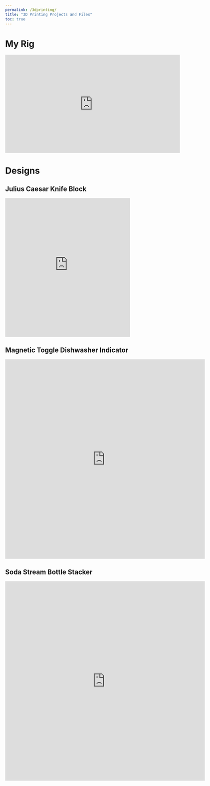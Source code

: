 ```yaml
---
permalink: /3dprinting/
title: "3D Printing Projects and Files"
toc: true
---
```


# My Rig
<iframe width="560" height="315" src="https://www.youtube.com/embed/6iIC-GlxI7Q?si=qDv8je8gieP5hbkd" title="YouTube video player" frameborder="0" allow="accelerometer; autoplay; clipboard-write; encrypted-media; gyroscope; picture-in-picture; web-share" referrerpolicy="strict-origin-when-cross-origin" allowfullscreen></iframe>

# Designs
## Julius Caesar Knife Block
<iframe src="https://www.printables.com/embed/842029" width="400" height="445" scrolling="no" frameborder="0"></iframe>

## Magnetic Toggle Dishwasher Indicator
<iframe src="https://www.printables.com/embed/833733" width="640" height="640" scrolling="no" frameborder="0"></iframe>

## Soda Stream Bottle Stacker
<iframe src="https://www.printables.com/embed/1183973" width="640" height="640" scrolling="no" frameborder="0"></iframe>
